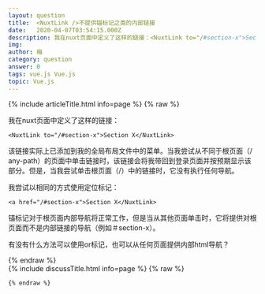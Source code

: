 ```yaml
---
layout: question
title:  <NuxtLink />不提供锚标记之类的内部链接
date:   2020-04-07T03:54:15.000Z
description: 我在nuxt页面中定义了这样的链接：<NuxtLink to="/#section-x">Section X</NuxtLink>该链接实际上已...
img: 
author: 梅
category: question
answer: 0
tags: vue.js Vue.js
topic: Vue.js
---
```

<div class="article-root">
  <div class="article">
    {% include articleTitle.html info=page %}
    {% raw %}
    <div class="article-content"><p><font style="vertical-align: inherit;"><font style="vertical-align: inherit;">我在nuxt页面中定义了这样的链接：</font></font></p>

<pre><code>&lt;NuxtLink to="/#section-x"&gt;Section X&lt;/NuxtLink&gt;
</code></pre>

<p><font style="vertical-align: inherit;"><font style="vertical-align: inherit;">该链接实际上已添加到我的全局布局文件中的菜单。</font><font style="vertical-align: inherit;">当我尝试从不同于根页面（/ any-path）的页面中单击链接时，该链接会将我带回到登录页面并按预期显示该部分。</font><font style="vertical-align: inherit;">但是，当我尝试单击根页面（/）中的链接时，它没有执行任何导航。</font></font></p>

<p><font style="vertical-align: inherit;"><font style="vertical-align: inherit;">我尝试以相同的方式使用定位标记： </font></font></p>

<pre><code>&lt;a href="/#section-x"&gt;Section X&lt;/NuxtLink&gt;
</code></pre>

<p><font style="vertical-align: inherit;"><font style="vertical-align: inherit;">锚标记对于根页面内部导航将正常工作，但是当从其他页面单击时，它将提供对根页面而不是内部链接的导航（例如＃section-x）。 </font></font></p>

<p><font style="vertical-align: inherit;"><font style="vertical-align: inherit;">有没有什么方法可以使用or标记，也可以从任何页面提供内部html导航？ </font></font></p></div>
    {% endraw %}
  </div>

  <div class="discuss-wrapper">
    {% include discussTitle.html info=page %}
    {% raw %}
    
    {% endraw %}
  </div>
<div>
